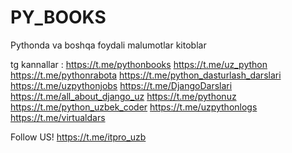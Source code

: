 # PY_BOOKS
Pythonda va boshqa foydali malumotlar kitoblar

tg kannallar :
https://t.me/pythonbooks
https://t.me/uz_python
https://t.me/pythonrabota
https://t.me/python_dasturlash_darslari
https://t.me/uzpythonjobs
https://t.me/DjangoDarslari
https://t.me/all_about_django_uz
https://t.me/pythonuz
https://t.me/python_uzbek_coder
https://t.me/uzpythonlogs
https://t.me/virtualdars

Follow US!
https://t.me/itpro_uzb
